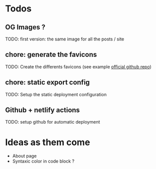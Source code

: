 # Todos

## OG Images ?

TODO: first version: the same image for all the posts / site

## chore: generate the favicons

TODO: Create the differents favicons (see example [official github repo](https://github.com/vercel/next.js/tree/canary/examples/blog-starter))

## chore: static export config

TODO: Setup the static deployment configuration

## Github + netlify actions

TODO: setup github for automatic deployment

# Ideas as them come

- About page
- Syntaxic color in code block ?
